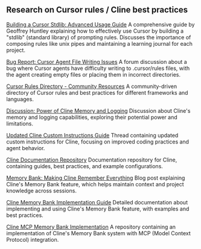 ## Research on Cursor rules / Cline best practices

[Building a Cursor Stdlib: Advanced Usage Guide](https://ghuntley.com/stdlib/)
A comprehensive guide by Geoffrey Huntley explaining how to effectively use Cursor by building a "stdlib" (standard library) of prompting rules. Discusses the importance of composing rules like unix pipes and maintaining a learning journal for each project.

[Bug Report: Cursor Agent File Writing Issues](https://forum.cursor.com/t/cursor-agent-cannot-write-to-cursor-rules-files/61732/5)
A forum discussion about a bug where Cursor agents have difficulty writing to .cursor/rules files, with the agent creating empty files or placing them in incorrect directories.

[Cursor Rules Directory - Community Resources](https://cursor.directory/rules)
A community-driven directory of Cursor rules and best practices for different frameworks and languages.

[Discussion: Power of Cline Memory and Logging](https://www.reddit.com/r/ChatGPTCoding/comments/1gqjpxx/clinememlogchecklists_is_this_too_powerful/)
Discussion about Cline's memory and logging capabilities, exploring their potential power and limitations.

[Updated Cline Custom Instructions Guide](https://www.reddit.com/r/ChatGPTCoding/comments/1gqjhdn/updated_111324_cline_custom_instructions_that/)
Thread containing updated custom instructions for Cline, focusing on improved coding practices and agent behavior.

[Cline Documentation Repository](https://github.com/nickbaumann98/cline_docs)
Documentation repository for Cline, containing guides, best practices, and example configurations.

[Memory Bank: Making Cline Remember Everything](https://cline.bot/blog/memory-bank-how-to-make-cline-an-ai-agent-that-never-forgets)
Blog post explaining Cline's Memory Bank feature, which helps maintain context and project knowledge across sessions.

[Cline Memory Bank Implementation Guide](https://github.com/nickbaumann98/cline_docs/blob/main/prompting/custom%20instructions%20library/cline-memory-bank.md)
Detailed documentation about implementing and using Cline's Memory Bank feature, with examples and best practices.

[Cline MCP Memory Bank Implementation](https://github.com/dazeb/cline-mcp-memory-bank)
A repository containing an implementation of Cline's Memory Bank system with MCP (Model Context Protocol) integration.